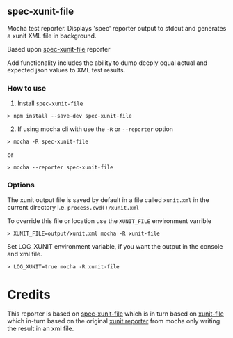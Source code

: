 ## spec-xunit-file
Mocha test reporter. Displays 'spec' reporter output to stdout and generates a xunit XML file in background.

Based upon [spec-xunit-file](git@github.com:john-cornett/spec-xunit-file.git) reporter

Add functionality includes the ability to dump deeply equal actual and expected json values to XML test results.

### How to use

1. Install `spec-xunit-file`
```
> npm install --save-dev spec-xunit-file
```

2. If using mocha cli with use the `-R` or `--reporter` option
```
> mocha -R spec-xunit-file
```
or
```
> mocha --reporter spec-xunit-file
```


### Options
The xunit output file is saved by default in a file called `xunit.xml` in the current directory i.e.  `process.cwd()/xunit.xml`

To override this file or location use the `XUNIT_FILE` environment varrible

```
> XUNIT_FILE=output/xunit.xml mocha -R xunit-file
```

Set LOG_XUNIT environment variable, if you want the output in the console and xml file.

```
> LOG_XUNIT=true mocha -R xunit-file
```

# Credits
This reporter is based on [spec-xunit-file](git@github.com:john-cornett/spec-xunit-file.git) which is in turn based on
[xunit-file](https://github.com/peerigon/xunit-file) which in-turn based on
the original [xunit reporter](https://github.com/visionmedia/mocha/blob/master/lib/reporters/xunit.js) from mocha only writing the result in an xml file.

